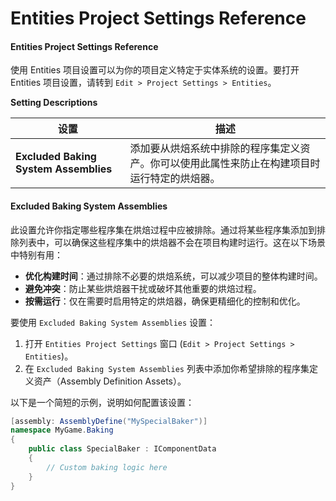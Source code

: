 # Entities Project Settings Reference

#### Entities Project Settings Reference

使用 Entities 项目设置可以为你的项目定义特定于实体系统的设置。要打开 Entities 项目设置，请转到 `Edit > Project Settings > Entities`。

**Setting Descriptions**

| 设置                                    | 描述                                             |
| ------------------------------------- | ---------------------------------------------- |
| **Excluded Baking System Assemblies** | 添加要从烘焙系统中排除的程序集定义资产。你可以使用此属性来防止在构建项目时运行特定的烘焙器。 |

#### Excluded Baking System Assemblies

此设置允许你指定哪些程序集在烘焙过程中应被排除。通过将某些程序集添加到排除列表中，可以确保这些程序集中的烘焙器不会在项目构建时运行。这在以下场景中特别有用：

* **优化构建时间**：通过排除不必要的烘焙系统，可以减少项目的整体构建时间。
* **避免冲突**：防止某些烘焙器干扰或破坏其他重要的烘焙过程。
* **按需运行**：仅在需要时启用特定的烘焙器，确保更精细化的控制和优化。

要使用 `Excluded Baking System Assemblies` 设置：

1. 打开 `Entities Project Settings` 窗口 (`Edit > Project Settings > Entities`)。
2. 在 `Excluded Baking System Assemblies` 列表中添加你希望排除的程序集定义资产（Assembly Definition Assets）。

以下是一个简短的示例，说明如何配置该设置：

```csharp
[assembly: AssemblyDefine("MySpecialBaker")]
namespace MyGame.Baking
{
    public class SpecialBaker : IComponentData
    {
        // Custom baking logic here
    }
}
```
